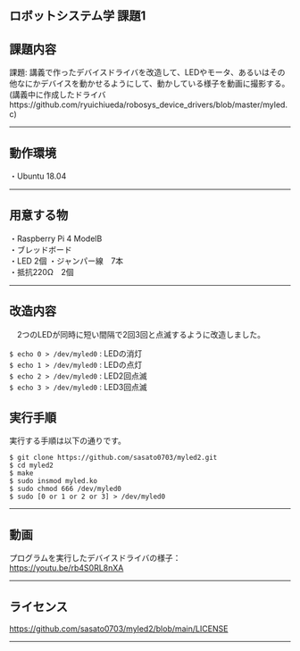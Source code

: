 ロボットシステム学 課題1
---

## 課題内容 
  
 課題: 講義で作ったデバイスドライバを改造して、LEDやモータ、あるいはその他なにかデバイスを動かせるようにして、動かしている様子を動画に撮影する。
 (講義中に作成したドライバhttps://github.com/ryuichiueda/robosys_device_drivers/blob/master/myled.c)
  
---

## 動作環境

・Ubuntu 18.04

---

## 用意する物
  
・Raspberry Pi 4 ModelB  
・ブレッドボード  
・LED 2個
・ジャンパー線　7本  
・抵抗220Ω　2個

  
---
  
## 改造内容
  
　2つのLEDが同時に短い間隔で2回3回と点滅するように改造しました。  

 
 
 `$ echo 0 > /dev/myled0` : LEDの消灯  
 `$ echo 1 > /dev/myled0` : LEDの点灯  
 `$ echo 2 > /dev/myled0` : LED2回点滅  
 `$ echo 3 > /dev/myled0` : LED3回点滅  
  
  
## 実行手順
  
実行する手順は以下の通りです。  

`$ git clone https://github.com/sasato0703/myled2.git `  
`$ cd myled2  `  
`$ make  `  
`$ sudo insmod myled.ko `  
`$ sudo chmod 666 /dev/myled0  `  
`$ sudo [0 or 1 or 2 or 3] > /dev/myled0`   

---

## 動画
  プログラムを実行したデバイスドライバの様子：https://youtu.be/rb4S0RL8nXA
  
---

## ライセンス
https://github.com/sasato0703/myled2/blob/main/LICENSE

---
